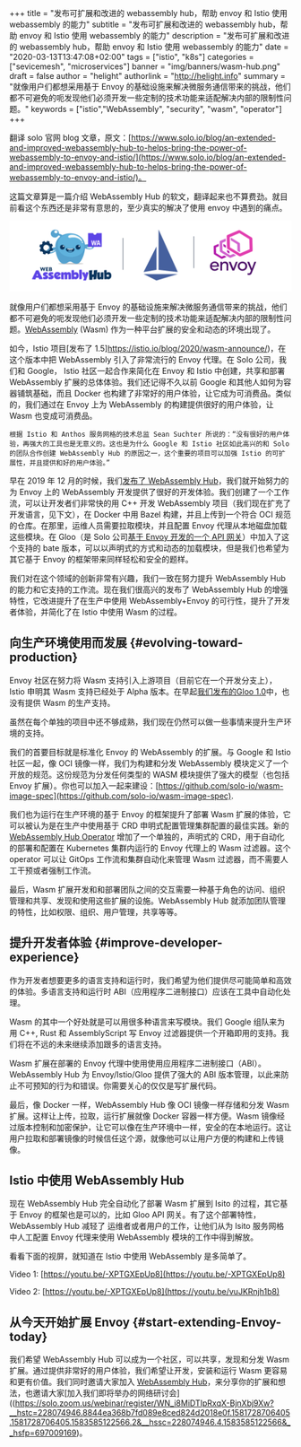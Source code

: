 +++
title = "发布可扩展和改进的 webassembly hub，帮助 envoy 和 Istio 使用 webassembly 的能力"
subtitle = "发布可扩展和改进的 webassembly hub，帮助 envoy 和 Istio 使用 webassembly 的能力"
description = "发布可扩展和改进的 webassembly hub，帮助 envoy 和 Istio 使用 webassembly 的能力"
date = "2020-03-13T13:47:08+02:00"
tags = ["istio", "k8s"]
categories = ["sevicemesh", "microservices"]
banner = "img/banners/wasm-hub.png"
draft = false
author = "helight"
authorlink = "http://helight.info"
summary = "就像用户们都想采用基于 Envoy 的基础设施来解决微服务通信带来的挑战，他们都不可避免的呃发现他们必须开发一些定制的技术功能来适配解决内部的限制性问题。"
keywords = ["istio","WebAssembly", "security", "wasm", "operator"]
+++

翻译 solo 官网 blog 文章，原文：[https://www.solo.io/blog/an-extended-and-improved-webassembly-hub-to-helps-bring-the-power-of-webassembly-to-envoy-and-istio/](https://www.solo.io/blog/an-extended-and-improved-webassembly-hub-to-helps-bring-the-power-of-webassembly-to-envoy-and-istio/)。

这篇文章算是一篇介绍 WebAssembly Hub 的软文，翻译起来也不算费劲。就目前看这个东西还是非常有意思的，至少真实的解决了使用 envoy 中遇到的痛点。

![](./wasmhub-istio-envoy.png)

就像用户们都想采用基于 Envoy 的基础设施来解决微服务通信带来的挑战，他们都不可避免的呃发现他们必须开发一些定制的技术功能来适配解决内部的限制性问题。[WebAssembly](https://webassembly.org/) (Wasm) 作为一种平台扩展的安全和动态的环境出现了。

如今，Istio 项目[发布了 1.5]https://istio.io/blog/2020/wasm-announce/)，在这个版本中把 WebAssembly 引入了非常流行的 Envoy 代理。在 Solo 公司，我们和 Google， Istio 社区一起合作来简化在 Envoy 和 Istio 中创建，共享和部署 WebAssembly 扩展的总体体验。我们还记得不久以前 Google 和其他人如何为容器铺筑基础，而且 Docker 也构建了非常好的用户体验，让它成为可消费品。类似的，我们通过在 Envoy 上为 WebAssembly 的构建提供很好的用户体验，让 Wasm 也变成可消费品。

    根据 Istio 和 Anthos 服务网格的技术总监 Sean Suchter 所说的：“没有很好的用户体验，再强大的工具也是无意义的。这也是为什么 Google 和 Istio 社区如此高兴的和 Solo 的团队合作创建 WebAssembly Hub 的原因之一，这个重要的项目可以加强 Istio 的可扩展性，并且提供和好的用户体验。”

早在 2019 年 12 月的时候，我们[发布了 WebAssembly Hub](https://www.solo.io/blog/introducing-the-webassembly-hub-a-service-for-building-deploying-sharing-and-discovering-wasm/)，我们就开始努力的为 Envoy 上的 WebAssembly 开发提供了很好的开发体验。我们创建了一个工作流，可以让开发者们非常快的用 C++ 开发 WebAssembly 项目（我们现在扩充了开发语言，见下文），在 Docker 中用 Bazel 构建，并且上传到一个符合 OCI 规范的仓库。在那里，运维人员需要拉取模块，并且配置 Envoy 代理从本地磁盘加载这些模块。在 Gloo（是 Solo 公司[基于 Envoy 开发的一个 API 网关](https://docs.solo.io/gloo/latest/)）中加入了这个支持的 bate 版本，可以以声明式的方式和动态的加载模块，但是我们也希望为其它基于 Envoy 的框架带来同样轻松和安全的题样。

我们对在这个领域的创新非常有兴趣，我们一致在努力提升 WebAssembly Hub 的能力和它支持的工作流。现在我们很高兴的发布了 WebAssembly Hub 的增强特性，它改进提升了在生产中使用 WebAssembly+Envoy 的可行性，提升了开发者体验，并简化了在 Istio 中使用 Wasm 的过程。

## 向生产环境使用而发展 {#evolving-toward-production}
Envoy 社区在努力将 Wasm 支持引入上游项目（目前它在一个开发分支上），Istio 申明其 Wasm 支持已经处于 Alpha 版本。在早起[我们发布的Gloo 1.0](https://www.solo.io/blog/announcing-gloo-1-0-a-production-ready-envoy-based-api-gateway/)中，也没有提供 Wasm 的生产支持。

虽然在每个单独的项目中还不够成熟，我们现在仍然可以做一些事情来提升生产环境的支持。

我们的首要目标就是标准化 Envoy 的 WebAssembly 的扩展。与 Google 和 Istio 社区一起，像 OCI 镜像一样，我们为构建和分发 WebAssembly 模块定义了一个开放的规范。这份规范为分发任何类型的 WASM 模块提供了强大的模型（也包括 Envoy 扩展）。你也可以加入一起来建设：[https://github.com/solo-io/wasm-image-spec](https://github.com/solo-io/wasm-image-spec).

我们也为运行在生产环境的基于 Envoy 的框架提升了部署 Wasm 扩展的体验，它可以被认为是在生产中使用基于 CRD 申明式配置管理集群配置的最佳实践。新的 [WebAssembly Hub Operator](https://docs.solo.io/web-assembly-hub/latest/tutorial_code/wasme_operator/)  增加了一个单独的，声明式的 CRD，用于自动化的部署和配置在 Kubernetes 集群内运行的 Envoy 代理上的 Wasm 过滤器。这个 operator 可以让 GitOps 工作流和集群自动化来管理 Wasm 过滤器，而不需要人工干预或者强制工作流。

最后，Wasm 扩展开发和和部署团队之间的交互需要一种基于角色的访问、组织管理和共享、发现和使用这些扩展的设施。WebAssembly Hub 就添加团队管理的特性，比如权限、组织、用户管理，共享等等。

## 提升开发者体验 {#improve-developer-experience}

作为开发者想要更多的语言支持和运行时，我们希望为他们提供尽可能简单和高效的体验。多语言支持和运行时 ABI（应用程序二进制接口）应该在工具中自动化处理。

Wasm 的其中一个好处就是可以用很多种语言来写模块。我们 Google 组队来为用 C++, Rust 和 AssemblyScript 写 Envoy 过滤器提供一个开箱即用的支持。我们将在不远的未来继续添加跟多的语言支持。

Wasm 扩展在部署的 Envoy 代理中使用使用应用程序二进制接口（ABI）。WebAssembly Hub 为 Envoy/Istio/Gloo 提供了强大的 ABI 版本管理，以此来防止不可预知的行为和错误。你需要关心的仅仅是写扩展代码。

最后，像 Docker 一样，WebAssembly Hub 像 OCI 镜像一样存储和分发 Wasm 扩展。这样让上传，拉取，运行扩展就像 Docker 容器一样方便。Wasm 镜像经过版本控制和加密保护，让它可以像在生产环境中一样，安全的在本地运行。这让用户拉取和部署镜像的时候信任这个源，就像他可以让用户方便的构建和上传镜像。

## Istio 中使用 WebAssembly Hub

现在 WebAssembly Hub 完全自动化了部署 Wasm 扩展到 Isito 的过程，其它基于 Envoy 的框架也是可以的，比如 Gloo API 网关。有了这个部署特性，WebAssembly Hub 减轻了 运维者或者用户的工作，让他们从为 Isito 服务网格中人工配置 Envoy 代理来使用 WebAssembly 模块的工作中得到解放。

看看下面的视屏，就知道在 Istio 中使用 WebAssembly 是多简单了。

Video 1: [https://youtu.be/-XPTGXEpUp8](https://youtu.be/-XPTGXEpUp8)

Video 2: [https://youtu.be/-XPTGXEpUp8](https://youtu.be/vuJKRnjh1b8)

## 从今天开始扩展 Envoy {#start-extending-Envoy-today}

我们希望 WebAssembly Hub 可以成为一个社区，可以共享，发现和分发 Wasm 扩展。通过提供非常好的用户体验，我们希望让开发，安装和运行 Wasm 更容易和更有价值。我们同时邀请大家加入 [WebAssembly Hub](https://webassemblyhub.io/)，来分享你的扩展和想法，也邀请大家[加入我们即将举办的网络研讨会]((https://solo.zoom.us/webinar/register/WN_i8MiDTIpRxqX-BjnXbj9Xw?__hstc=228074946.8844ea368b7fd089e8ced824d2018e0f.1581728706405.1581728706405.1583585122566.2&__hssc=228074946.4.1583585122566&__hsfp=697009169)。
